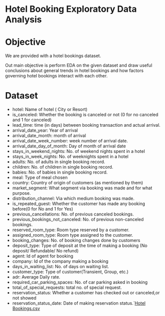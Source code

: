 # Hotel Booking Exploratory Data Analysis

#  Objective

We are provided with a hotel bookings dataset.

Out main objective is perform EDA on the given dataset and draw useful conclusions about general trends in hotel bookings and how factors governing hotel bookings interact with each other.


# Dataset
  - hotel: Name of hotel ( City or Resort)
  - is_canceled: Whether the booking is canceled or not (0 for no canceled and 1 for canceled)
  - lead_time: time (in days) between booking transaction and actual arrival.
  - arrival_date_year: Year of arrival
  - arrival_date_month: month of arrival
  - arrival_date_week_number: week number of arrival date.
  - arrival_date_day_of_month: Day of month of arrival date
  - stays_in_weekend_nights: No. of weekend nights spent in a hotel
  - stays_in_week_nights: No. of weeknights spent in a hotel
  - adults: No. of adults in single booking record.
  - children: No. of children in single booking record.
  - babies: No. of babies in single booking record. 
  - meal: Type of meal chosen 
  - country: Country of origin of customers (as mentioned by them)
  - market_segment: What segment via booking was made and for what purpose.
  - distribution_channel: Via which medium booking was made.
  - is_repeated_guest: Whether the customer has made any booking before(0 for No and 1 for 
                       Yes)
  - previous_cancellations: No. of previous canceled bookings.
  - previous_bookings_not_canceled: No. of previous non-canceled bookings.
  - reserved_room_type: Room type reserved by a customer.
  - assigned_room_type: Room type assigned to the customer.
  - booking_changes: No. of booking changes done by customers
  - deposit_type: Type of deposit at the time of making a booking (No deposit/ Refundable/ No refund)
  - agent: Id of agent for booking
  - company: Id of the company making a booking
  - days_in_waiting_list: No. of days on waiting list.
  - customer_type: Type of customer(Transient, Group, etc.)
  - adr: Average Daily rate.
  - required_car_parking_spaces: No. of car parking asked in booking
  - total_of_special_requests: total no. of special request.
  - reservation_status: Whether a customer has checked out or canceled,or not showed 
  - reservation_status_date: Date of making reservation status.`[Hotel Bookings.csv](https://github.com/misscutieee/-Jyoti-EDA-Project-/files/12775244/Hotel.Bookings.csv)
